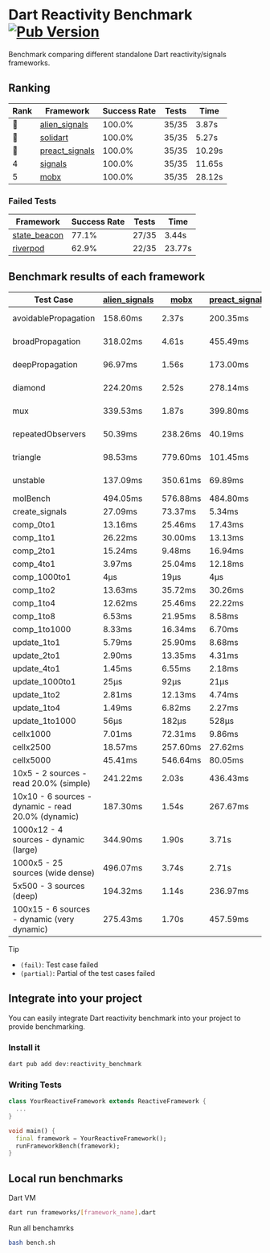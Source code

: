 # Dart Reactivity Benchmark [![Pub Version](https://img.shields.io/pub/v/reactivity_benchmark)](https://pub.dev/packages/reactivity_benchmark)

Benchmark comparing different standalone Dart reactivity/signals frameworks.

## Ranking

<!-- ranking start -->
| Rank | Framework | Success Rate | Tests | Time |
|------|-----------|--------------|-------|------|
| 🥇 | [alien_signals](https://github.com/medz/alien-signals-dart) | 100.0% | 35/35 | 3.87s |
| 🥈 | [solidart](https://github.com/nank1ro/solidart) | 100.0% | 35/35 | 5.27s |
| 🥉 | [preact_signals](https://pub.dev/packages/preact_signals) | 100.0% | 35/35 | 10.29s |
| 4 | [signals](https://github.com/rodydavis/signals.dart) | 100.0% | 35/35 | 11.65s |
| 5 | [mobx](https://github.com/mobxjs/mobx.dart) | 100.0% | 35/35 | 28.12s |

<!-- ranking end -->

### **Failed Tests**

<!-- fail start -->
| Framework | Success Rate | Tests | Time |
|-----------|--------------|-------|------|
| [state_beacon](https://github.com/jinyus/dart_beacon) | 77.1% | 27/35 | 3.44s |
| [riverpod](https://github.com/rrousselGit/riverpod) | 62.9% | 22/35 | 23.77s |

<!-- fail end -->

## Benchmark results of each framework

<!-- test-case start -->
| Test Case | [alien_signals](https://github.com/medz/alien-signals-dart) | [mobx](https://github.com/mobxjs/mobx.dart) | [preact_signals](https://pub.dev/packages/preact_signals) | [riverpod](https://github.com/rrousselGit/riverpod) | [signals](https://github.com/rodydavis/signals.dart) | [solidart](https://github.com/nank1ro/solidart) | [state_beacon](https://github.com/jinyus/dart_beacon) |
|---|---|---|---|---|---|---|---|
| avoidablePropagation | 158.60ms | 2.37s | 200.35ms | 1.45s | 212.30ms | 259.74ms | 167.30ms (fail) |
| broadPropagation | 318.02ms | 4.61s | 455.49ms | 84.86ms (fail) | 448.93ms | 450.02ms | 5.93ms (fail) |
| deepPropagation | 96.97ms | 1.56s | 173.00ms | 2.03s (fail) | 168.32ms | 141.49ms | 143.39ms (fail) |
| diamond | 224.20ms | 2.52s | 278.14ms | 2.73s (fail) | 282.04ms | 310.30ms | 185.90ms (fail) |
| mux | 339.53ms | 1.87s | 399.80ms | 571.22ms (fail) | 450.09ms | 401.11ms | 199.96ms (fail) |
| repeatedObservers | 50.39ms | 238.26ms | 40.19ms | 386.44ms (fail) | 44.59ms | 88.48ms | 54.72ms (fail) |
| triangle | 98.53ms | 779.60ms | 101.45ms | 993.01ms (fail) | 101.06ms | 95.53ms | 78.46ms (fail) |
| unstable | 137.09ms | 350.61ms | 69.89ms | 613.08ms (fail) | 79.16ms | 177.48ms | 336.87ms (fail) |
| molBench | 494.05ms | 576.88ms | 484.80ms | 11.49ms | 486.18ms | 493.34ms | 929μs |
| create_signals | 27.09ms | 73.37ms | 5.34ms | 23.58ms | 25.76ms | 78.56ms | 64.66ms |
| comp_0to1 | 13.16ms | 25.46ms | 17.43ms | 14.11ms | 12.06ms | 26.46ms | 53.33ms |
| comp_1to1 | 26.22ms | 30.00ms | 13.13ms | 22.70ms | 21.22ms | 43.05ms | 54.81ms |
| comp_2to1 | 15.24ms | 9.48ms | 16.94ms | 24.41ms | 12.88ms | 8.76ms | 35.74ms |
| comp_4to1 | 3.97ms | 25.04ms | 12.18ms | 9.23ms | 3.06ms | 4.53ms | 16.62ms |
| comp_1000to1 | 4μs | 19μs | 4μs | 3μs | 4μs | 14μs | 42μs |
| comp_1to2 | 13.63ms | 35.72ms | 30.26ms | 9.59ms | 20.43ms | 41.42ms | 44.43ms |
| comp_1to4 | 12.62ms | 25.46ms | 22.22ms | 25.64ms | 15.34ms | 21.98ms | 43.58ms |
| comp_1to8 | 6.53ms | 21.95ms | 8.58ms | 4.99ms | 7.19ms | 20.52ms | 42.44ms |
| comp_1to1000 | 8.33ms | 16.34ms | 6.70ms | 4.32ms | 4.25ms | 14.49ms | 38.45ms |
| update_1to1 | 5.79ms | 25.90ms | 8.68ms | 84.67ms | 8.86ms | 16.53ms | 5.64ms |
| update_2to1 | 2.90ms | 13.35ms | 4.31ms | 42.70ms | 4.47ms | 8.53ms | 2.83ms |
| update_4to1 | 1.45ms | 6.55ms | 2.18ms | 20.66ms | 2.25ms | 4.25ms | 1.46ms |
| update_1000to1 | 25μs | 92μs | 21μs | 175μs | 23μs | 42μs | 14μs |
| update_1to2 | 2.81ms | 12.13ms | 4.74ms | 42.30ms | 4.46ms | 8.71ms | 2.88ms |
| update_1to4 | 1.49ms | 6.82ms | 2.27ms | 21.43ms | 2.24ms | 4.31ms | 1.45ms |
| update_1to1000 | 56μs | 182μs | 528μs | 95μs | 43μs | 154μs | 378μs |
| cellx1000 | 7.01ms | 72.31ms | 9.86ms | N/A | 10.02ms | 9.91ms | 5.59ms |
| cellx2500 | 18.57ms | 257.60ms | 27.62ms | N/A | 37.93ms | 30.27ms | 27.01ms |
| cellx5000 | 45.41ms | 546.64ms | 80.05ms | N/A | 71.26ms | 84.23ms | 68.10ms |
| 10x5 - 2 sources - read 20.0% (simple) | 241.22ms | 2.03s | 436.43ms | 2.43s | 513.91ms | 323.84ms | 245.33ms |
| 10x10 - 6 sources - dynamic - read 20.0% (dynamic) | 187.30ms | 1.54s | 267.67ms | 1.55s (partial) | 283.94ms | 221.26ms | 198.56ms |
| 1000x12 - 4 sources - dynamic (large) | 344.90ms | 1.90s | 3.71s | 2.75s (partial) | 4.02s | 507.17ms | 339.61ms |
| 1000x5 - 25 sources (wide dense) | 496.07ms | 3.74s | 2.71s | 4.54s | 3.57s | 804.99ms | 506.00ms |
| 5x500 - 3 sources (deep) | 194.32ms | 1.14s | 236.97ms | 1.43s | 227.03ms | 227.12ms | 204.59ms |
| 100x15 - 6 sources - dynamic (very dynamic) | 275.43ms | 1.70s | 457.59ms | 1.85s (partial) | 493.54ms | 336.89ms | 260.65ms |

<!-- test-case end -->

> [!TIP]
> - `(fail)`: Test case failed
> - `(partial)`: Partial of the test cases failed

## Integrate into your project

You can easily integrate Dart reactivity benchmark into your project to provide benchmarking.

### Install it

```bash
dart pub add dev:reactivity_benchmark
```

### Writing Tests

```dart
class YourReactiveFramework extends ReactiveFramework {
  ...
}

void main() {
  final framework = YourReactiveFramework();
  runFrameworkBench(framework);
}
```

## Local run benchmarks

Dart VM
```bash
dart run frameworks/[framework_name].dart
```

Run all benchamrks
```bash
bash bench.sh
```
